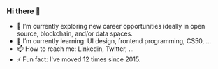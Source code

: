 ### Hi there 👋

<!--
**pswu11/pswu11** is a ✨ _special_ ✨ repository because its `README.md` (this file) appears on your GitHub profile.

Here are some ideas to get you started:

- 🔭 I’m currently working on ...
- 🌱 I’m currently learning ...
- 👯 I’m looking to collaborate on ...
- 🤔 I’m looking for help with ...
- 💬 Ask me about ...
- 📫 How to reach me: ...
- 😄 Pronouns: ...
- ⚡ Fun fact: ...
-->

- 🔭 I’m currently exploring new career opportunities ideally in open source, blockchain, and/or data spaces.
- 🌱 I’m currently learning: UI design, frontend programming, CS50, ...
- 📫 How to reach me: Linkedin, Twitter, ... 
- ⚡ Fun fact: I've moved 12 times since 2015. 
